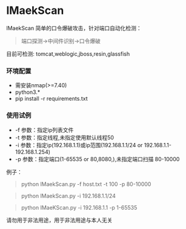 # lMaekScan

lMaekScan 简单的口令爆破攻击，针对端口自动化检测：
>端口探测->中间件识别->口令爆破

目前可检测: tomcat,weblogic,jboss,resin,glassfish

### 环境配置
- 需安装nmap(>=7.40)
- python3.*
- pip install -r requirements.txt

### 使用试例
- -f 参数：指定ip列表文件
- -t 参数：指定线程,未指定使用默认线程50
- -i 参数：指定ip(192.168.1.1)或ip范围(192.168.1.1/24 or 192.168.1.1-192.168.1.254)
- -p 参数：指定端口(1-65535 or 80,8080,),未指定端口扫描 80-10000

例子：
> python lMaekScan.py -f host.txt -t 100 -p 80-10000

>python lMaekScan.py -i 192.168.1.1/24

>python IMaeKScan.py -i 192.168.1.1  -p 1-65535

请勿用于非法用途，用于非法用途与本人无关